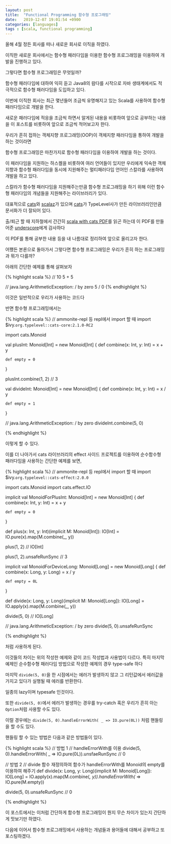 ```yaml
---
layout: post
title:  "Functional Programming 함수형 프로그래밍"
date:   2019-12-07 19:01:54 +0900
categories: [languages]
tags : [scala, functional programming]
---
```


올해 4월 정든 회사를 떠나 새로운 회사로 이직을 하였다.

이직한 새로운 회사에서는 함수형 패러다임을 이용한 함수형 프로그래밍을 이용하여 개발을 진행하고 있다.

그렇다면 함수형 프로그래밍은 무엇일까?

<!--more-->

함수형 패러다임에 대하여 익히 듣고 Java8의 람다를 시작으로 자바 생태계에서도 적극적으로 함수형 패러다임을 도입하고 있다.

이번에 이직한 회사는 최근 몇년들어 조금씩 유명해지고 있는 Scala를 사용하여 함수형 패러다임으로 개발을 한다.

새로운 패러다임에 적응을 조금씩 하면서 알게된 내용을 비롯하여 앞으로 공부하는 내용을 이 포스트를 비롯하여 앞으로 조금씩 적어보고자 한다.

우리가 흔히 접하는 객체지향 프로그래밍(OOP)이 객체지향 패러다임을 통하여 개발을 하는 것이라면

함수형 프로그래밍은 마찬가지로 함수형 패러다임을 이용하여 개발을 하는 것이다.

이 패러다임을 지원하는 하스켈을 비롯하여 여러 언어들이 있지만 우리에게 익숙한 객체지향과 함수형 패러다임을 동시에 지원해주는 멀티패러다임 언어인 스칼라를 사용하여 개발을 하고 있다.

스칼라가 함수형 패러다임을 지원해주는만큼 함수형 프로그래밍을 하기 위해 이런 함수형 패러다임의 개념들을 지원해주는 라이브러리가 있다.

대표적으로 [cats](https://github.com/typelevel/cats)와 [scalaz](https://github.com/scalaz/scalaz)가 있으며 [cats](https://typelevel.org/cats/)가 TypeLevel사가 만든 라이브러리인만큼 문서화가 더 잘되어 있다.

출/퇴근 할 때 지하철에서 간간히 [scala with cats PDF](https://underscore.io/books/scala-with-cats/)를 읽곤 하는데 이 PDF를 만들어준 [underscore](https://underscore.io/)에게 감사하다

이 PDF를 통해 공부한 내용 등을 내 나름대로 정리하여 앞으로 올리고자 한다.

어쨌든 본론으로 돌아가서 그렇다면 함수형 프로그래밍은 우리가 흔히 하는 프로그래밍과 뭐가 다를까?

아래의 간단한 예제를 통해 살펴보자

{% highlight scala %}
  // 10
  5 + 5

  // java.lang.ArithmeticException: / by zero
  5 / 0
{% endhighlight %}

이것은 일반적으로 우리가 사용하는 코드다

반면 함수형 프로그래밍에서는

{% highlight scala %}
  // ammonite-repl 등 repl에서 import 할 때
  import $ivy.`org.typelevel::cats-core:2.1.0-RC2`

  import cats.Monoid

  val plusInt: Monoid[Int] = new Monoid[Int] {
    def combine(x: Int, y: Int) = x + y

    def empty = 0
  }

  plusInt.combine(1, 2) // 3

  val divideInt: Monoid[Int] = new Monoid[Int] {
    def combine(x: Int, y: Int) = x / y

    def empty = 1
  }

  // java.lang.ArithmeticException: / by zero
  divideInt.combine(5, 0)

{% endhighlight %}

이렇게 할 수 있다.

이를 더 나아가서 cats 라이브러리의 effect 사이드 프로젝트를 이용하여 순수함수형 패러다임을 사용하는 간단한 예제를 보면,

{% highlight scala %}
  // ammonite-repl 등 repl에서 import 할 때
  import $ivy.`org.typelevel::cats-effect:2.0.0`

  import cats.Monoid
  import cats.effect.IO

  implicit val MonoidForPlusInt: Monoid[Int] = new Monoid[Int] {
    def combine(x: Int, y: Int) = x + y

    def empty = 0
  }

  def plus(x: Int, y: Int)(implicit M: Monoid[Int]): IO[Int] = IO.pure(x).map(M.combine(_, y))

  plus(1, 2) // IO[Int]

  plus(1, 2).unsafeRunSync // 3

  implicit val MonoidForDeviceLong: Monoid[Long] = new Monoid[Long] {
    def combine(x: Long, y: Long) = x / y

    def empty = 0L
  }

  def divide(x: Long, y: Long)(implicit M: Monoid[Long]): IO[Long] = IO.apply(x).map(M.combine(_, y))

  divide(5, 0) // IO[Long]

  // java.lang.ArithmeticException: / by zero
  divide(5, 0).unsafeRunSync

{% endhighlight %}

처럼 사용하게 된다.

이것들의 차이는 위의 작성한 예제와 같이 코드 작성법과 사용법이 다르다. 특히 마지막 예제인 순수함수형 패러다임 방법으로 작성한 예제의 경우 type-safe 하다

마지막 `divide(5, 0)`을 한 시점에서는 에러가 발생하지 않고 그 리턴값에서 에러값을 가지고 있다가 실행될 때 에러를 반환한다.

일종의 lazy이며 typesafe 인것이다.

또한 `divide(5, 0)`에서 에러가 발생하는 경우를 try-catch 혹은 우리가 흔히 아는 `Option`처럼 사용할 수도 있다.

이럴 경우에는 `divide(5, 0).handleErrorWith( _ => IO.pure(0L))` 처럼 핸들링을 할 수도 있다.

핸들링 할 수 있는 방법은 다음과 같은 방법들이 있다.

{% highlight scala %}
// 방법 1
// handleErrorWith를 이용
divide(5, 0).handleErrorWith( _ => IO.pure(0L)).unsfaeRunSync // 0

// 방법 2
// divide 함수 재정의하여 함수가 handleErrorWith를 Monoid의 empty를 이용하여 해주기
def divide(x: Long, y: Long)(implicit M: Monoid[Long]): IO[Long] =
  IO.apply(x).map(M.combine(_, y)).handleErrorWith(_ => IO.pure(M.empty))

divide(5, 0).unsafeRunSync // 0

{% endhighlight %}

이 포스트에서는 이처럼 간단하게 함수형 프로그래밍이 뭔지 무슨 차이가 있는지 간단하게 맛보기만 하였다.

다음에 이어서 함수형 프로그래밍에서 사용하는 개념들과 용어들에 대해서 공부하고 또 포스팅하겠다.